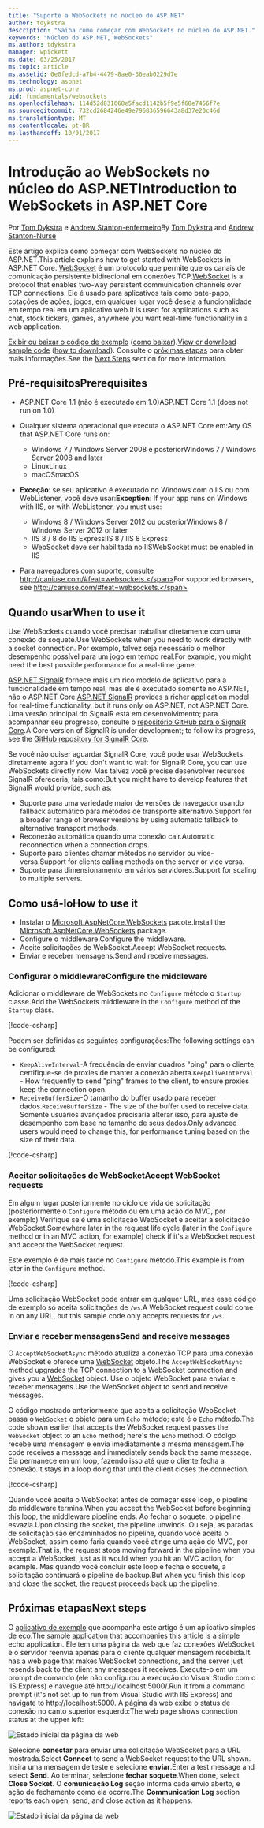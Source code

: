 ```yaml
---
title: "Suporte a WebSockets no núcleo do ASP.NET"
author: tdykstra
description: "Saiba como começar com WebSockets no núcleo do ASP.NET."
keywords: "Núcleo do ASP.NET, WebSockets"
ms.author: tdykstra
manager: wpickett
ms.date: 03/25/2017
ms.topic: article
ms.assetid: 0e0fedcd-a7b4-4479-8ae0-36eab0229d7e
ms.technology: aspnet
ms.prod: aspnet-core
uid: fundamentals/websockets
ms.openlocfilehash: 114d52d831668e5facd1142b5f9e5f68e7456f7e
ms.sourcegitcommit: 732cd2684246e49e796836596643a8d37e20c46d
ms.translationtype: MT
ms.contentlocale: pt-BR
ms.lasthandoff: 10/01/2017
---
```

# <a name="introduction-to-websockets-in-aspnet-core"></a><span data-ttu-id="4c33f-104">Introdução ao WebSockets no núcleo do ASP.NET</span><span class="sxs-lookup"><span data-stu-id="4c33f-104">Introduction to WebSockets in ASP.NET Core</span></span>

<span data-ttu-id="4c33f-105">Por [Tom Dykstra](https://github.com/tdykstra) e [Andrew Stanton-enfermeiro](https://github.com/anurse)</span><span class="sxs-lookup"><span data-stu-id="4c33f-105">By [Tom Dykstra](https://github.com/tdykstra) and [Andrew Stanton-Nurse](https://github.com/anurse)</span></span>

<span data-ttu-id="4c33f-106">Este artigo explica como começar com WebSockets no núcleo do ASP.NET.</span><span class="sxs-lookup"><span data-stu-id="4c33f-106">This article explains how to get started with WebSockets in ASP.NET Core.</span></span> <span data-ttu-id="4c33f-107">[WebSocket](https://wikipedia.org/wiki/WebSocket) é um protocolo que permite que os canais de comunicação persistente bidirecional em conexões TCP.</span><span class="sxs-lookup"><span data-stu-id="4c33f-107">[WebSocket](https://wikipedia.org/wiki/WebSocket) is a protocol that enables two-way persistent communication channels over TCP connections.</span></span> <span data-ttu-id="4c33f-108">Ele é usado para aplicativos tais como bate-papo, cotações de ações, jogos, em qualquer lugar você deseja a funcionalidade em tempo real em um aplicativo web.</span><span class="sxs-lookup"><span data-stu-id="4c33f-108">It is used for applications such as chat, stock tickers, games, anywhere you want real-time functionality in a web application.</span></span>

<span data-ttu-id="4c33f-109">[Exibir ou baixar o código de exemplo](https://github.com/aspnet/Docs/tree/master/aspnetcore/fundamentals/websockets/sample) ([como baixar](xref:tutorials/index#how-to-download-a-sample)).</span><span class="sxs-lookup"><span data-stu-id="4c33f-109">[View or download sample code](https://github.com/aspnet/Docs/tree/master/aspnetcore/fundamentals/websockets/sample) ([how to download](xref:tutorials/index#how-to-download-a-sample)).</span></span> <span data-ttu-id="4c33f-110">Consulte o [próximas etapas](#next-steps) para obter mais informações.</span><span class="sxs-lookup"><span data-stu-id="4c33f-110">See the [Next Steps](#next-steps) section for more information.</span></span>


## <a name="prerequisites"></a><span data-ttu-id="4c33f-111">Pré-requisitos</span><span class="sxs-lookup"><span data-stu-id="4c33f-111">Prerequisites</span></span>

* <span data-ttu-id="4c33f-112">ASP.NET Core 1.1 (não é executado em 1.0)</span><span class="sxs-lookup"><span data-stu-id="4c33f-112">ASP.NET Core 1.1 (does not run on 1.0)</span></span>
* <span data-ttu-id="4c33f-113">Qualquer sistema operacional que executa o ASP.NET Core em:</span><span class="sxs-lookup"><span data-stu-id="4c33f-113">Any OS that ASP.NET Core runs on:</span></span>
  
  * <span data-ttu-id="4c33f-114">Windows 7 / Windows Server 2008 e posterior</span><span class="sxs-lookup"><span data-stu-id="4c33f-114">Windows 7 / Windows Server 2008 and later</span></span>
  * <span data-ttu-id="4c33f-115">Linux</span><span class="sxs-lookup"><span data-stu-id="4c33f-115">Linux</span></span>
  * <span data-ttu-id="4c33f-116">macOS</span><span class="sxs-lookup"><span data-stu-id="4c33f-116">macOS</span></span>

* <span data-ttu-id="4c33f-117">**Exceção**: se seu aplicativo é executado no Windows com o IIS ou com WebListener, você deve usar:</span><span class="sxs-lookup"><span data-stu-id="4c33f-117">**Exception**: If your app runs on Windows with IIS, or with WebListener, you must use:</span></span>

  * <span data-ttu-id="4c33f-118">Windows 8 / Windows Server 2012 ou posterior</span><span class="sxs-lookup"><span data-stu-id="4c33f-118">Windows 8 / Windows Server 2012 or later</span></span>
  * <span data-ttu-id="4c33f-119">IIS 8 / 8 do IIS Express</span><span class="sxs-lookup"><span data-stu-id="4c33f-119">IIS 8 / IIS 8 Express</span></span>
  * <span data-ttu-id="4c33f-120">WebSocket deve ser habilitada no IIS</span><span class="sxs-lookup"><span data-stu-id="4c33f-120">WebSocket must be enabled in IIS</span></span>

* <span data-ttu-id="4c33f-121">Para navegadores com suporte, consulte http://caniuse.com/#feat=websockets.</span><span class="sxs-lookup"><span data-stu-id="4c33f-121">For supported browsers, see http://caniuse.com/#feat=websockets.</span></span>

## <a name="when-to-use-it"></a><span data-ttu-id="4c33f-122">Quando usar</span><span class="sxs-lookup"><span data-stu-id="4c33f-122">When to use it</span></span>

<span data-ttu-id="4c33f-123">Use WebSockets quando você precisar trabalhar diretamente com uma conexão de soquete.</span><span class="sxs-lookup"><span data-stu-id="4c33f-123">Use WebSockets when you need to work directly with a socket connection.</span></span> <span data-ttu-id="4c33f-124">Por exemplo, talvez seja necessário o melhor desempenho possível para um jogo em tempo real.</span><span class="sxs-lookup"><span data-stu-id="4c33f-124">For example, you might need the best possible performance for a real-time game.</span></span>

<span data-ttu-id="4c33f-125">[ASP.NET SignalR](https://docs.microsoft.com/aspnet/signalr/overview/getting-started/introduction-to-signalr) fornece mais um rico modelo de aplicativo para a funcionalidade em tempo real, mas ele é executado somente no ASP.NET, não o ASP.NET Core.</span><span class="sxs-lookup"><span data-stu-id="4c33f-125">[ASP.NET SignalR](https://docs.microsoft.com/aspnet/signalr/overview/getting-started/introduction-to-signalr) provides a richer application model for real-time functionality, but it runs only on ASP.NET, not ASP.NET Core.</span></span> <span data-ttu-id="4c33f-126">Uma versão principal do SignalR está em desenvolvimento; para acompanhar seu progresso, consulte o [repositório GitHub para o SignalR Core](https://github.com/aspnet/SignalR).</span><span class="sxs-lookup"><span data-stu-id="4c33f-126">A Core version of SignalR is under development; to follow its progress, see the [GitHub repository for SignalR Core](https://github.com/aspnet/SignalR).</span></span>

<span data-ttu-id="4c33f-127">Se você não quiser aguardar SignalR Core, você pode usar WebSockets diretamente agora.</span><span class="sxs-lookup"><span data-stu-id="4c33f-127">If you don't want to wait for SignalR Core, you can use WebSockets directly now.</span></span> <span data-ttu-id="4c33f-128">Mas talvez você precise desenvolver recursos SignalR ofereceria, tais como:</span><span class="sxs-lookup"><span data-stu-id="4c33f-128">But you might have to develop features that SignalR would provide, such as:</span></span>

* <span data-ttu-id="4c33f-129">Suporte para uma variedade maior de versões de navegador usando fallback automático para métodos de transporte alternativo.</span><span class="sxs-lookup"><span data-stu-id="4c33f-129">Support for a broader range of browser versions by using automatic fallback to alternative transport methods.</span></span>
* <span data-ttu-id="4c33f-130">Reconexão automática quando uma conexão cair.</span><span class="sxs-lookup"><span data-stu-id="4c33f-130">Automatic reconnection when a connection drops.</span></span>
* <span data-ttu-id="4c33f-131">Suporte para clientes chamar métodos no servidor ou vice-versa.</span><span class="sxs-lookup"><span data-stu-id="4c33f-131">Support for clients calling methods on the server or vice versa.</span></span>
* <span data-ttu-id="4c33f-132">Suporte para dimensionamento em vários servidores.</span><span class="sxs-lookup"><span data-stu-id="4c33f-132">Support for scaling to multiple servers.</span></span>

## <a name="how-to-use-it"></a><span data-ttu-id="4c33f-133">Como usá-lo</span><span class="sxs-lookup"><span data-stu-id="4c33f-133">How to use it</span></span>

* <span data-ttu-id="4c33f-134">Instalar o [Microsoft.AspNetCore.WebSockets](https://www.nuget.org/packages/Microsoft.AspNetCore.WebSockets/) pacote.</span><span class="sxs-lookup"><span data-stu-id="4c33f-134">Install the [Microsoft.AspNetCore.WebSockets](https://www.nuget.org/packages/Microsoft.AspNetCore.WebSockets/) package.</span></span>
* <span data-ttu-id="4c33f-135">Configure o middleware.</span><span class="sxs-lookup"><span data-stu-id="4c33f-135">Configure the middleware.</span></span>
* <span data-ttu-id="4c33f-136">Aceite solicitações de WebSocket.</span><span class="sxs-lookup"><span data-stu-id="4c33f-136">Accept WebSocket requests.</span></span>
* <span data-ttu-id="4c33f-137">Enviar e receber mensagens.</span><span class="sxs-lookup"><span data-stu-id="4c33f-137">Send and receive messages.</span></span>

### <a name="configure-the-middleware"></a><span data-ttu-id="4c33f-138">Configurar o middleware</span><span class="sxs-lookup"><span data-stu-id="4c33f-138">Configure the middleware</span></span>

<span data-ttu-id="4c33f-139">Adicionar o middleware de WebSockets no `Configure` método o `Startup` classe.</span><span class="sxs-lookup"><span data-stu-id="4c33f-139">Add the WebSockets middleware in the `Configure` method of the `Startup` class.</span></span>

[!code-csharp[](websockets/sample/Startup.cs?name=UseWebSockets)]

<span data-ttu-id="4c33f-140">Podem ser definidas as seguintes configurações:</span><span class="sxs-lookup"><span data-stu-id="4c33f-140">The following settings can be configured:</span></span>

* <span data-ttu-id="4c33f-141">`KeepAliveInterval`-A frequência de enviar quadros "ping" para o cliente, certifique-se de proxies de manter a conexão aberta.</span><span class="sxs-lookup"><span data-stu-id="4c33f-141">`KeepAliveInterval` - How frequently to send "ping" frames to the client, to ensure proxies keep the connection open.</span></span>
* <span data-ttu-id="4c33f-142">`ReceiveBufferSize`-O tamanho do buffer usado para receber dados.</span><span class="sxs-lookup"><span data-stu-id="4c33f-142">`ReceiveBufferSize` - The size of the buffer used to receive data.</span></span> <span data-ttu-id="4c33f-143">Somente usuários avançados precisaria alterar isso, para ajuste de desempenho com base no tamanho de seus dados.</span><span class="sxs-lookup"><span data-stu-id="4c33f-143">Only advanced users would need to change this, for performance tuning based on the size of their data.</span></span>

[!code-csharp[](websockets/sample/Startup.cs?name=UseWebSocketsOptions)]

### <a name="accept-websocket-requests"></a><span data-ttu-id="4c33f-144">Aceitar solicitações de WebSocket</span><span class="sxs-lookup"><span data-stu-id="4c33f-144">Accept WebSocket requests</span></span>

<span data-ttu-id="4c33f-145">Em algum lugar posteriormente no ciclo de vida de solicitação (posteriormente o `Configure` método ou em uma ação do MVC, por exemplo) Verifique se é uma solicitação WebSocket e aceitar a solicitação WebSocket.</span><span class="sxs-lookup"><span data-stu-id="4c33f-145">Somewhere later in the request life cycle (later in the `Configure` method or in an MVC action, for example) check if it's a WebSocket request and accept the WebSocket request.</span></span>

<span data-ttu-id="4c33f-146">Este exemplo é de mais tarde no `Configure` método.</span><span class="sxs-lookup"><span data-stu-id="4c33f-146">This example is from later in the `Configure` method.</span></span>

[!code-csharp[](websockets/sample/Startup.cs?name=AcceptWebSocket&highlight=7)]

<span data-ttu-id="4c33f-147">Uma solicitação WebSocket pode entrar em qualquer URL, mas esse código de exemplo só aceita solicitações de `/ws`.</span><span class="sxs-lookup"><span data-stu-id="4c33f-147">A WebSocket request could come in on any URL, but this sample code only accepts requests for `/ws`.</span></span>

### <a name="send-and-receive-messages"></a><span data-ttu-id="4c33f-148">Enviar e receber mensagens</span><span class="sxs-lookup"><span data-stu-id="4c33f-148">Send and receive messages</span></span>

<span data-ttu-id="4c33f-149">O `AcceptWebSocketAsync` método atualiza a conexão TCP para uma conexão WebSocket e oferece uma [WebSocket](https://docs.microsoft.com/dotnet/core/api/system.net.websockets.websocket) objeto.</span><span class="sxs-lookup"><span data-stu-id="4c33f-149">The `AcceptWebSocketAsync` method upgrades the TCP connection to a WebSocket connection and gives you a [WebSocket](https://docs.microsoft.com/dotnet/core/api/system.net.websockets.websocket) object.</span></span> <span data-ttu-id="4c33f-150">Use o objeto WebSocket para enviar e receber mensagens.</span><span class="sxs-lookup"><span data-stu-id="4c33f-150">Use the WebSocket object to send and receive messages.</span></span>

<span data-ttu-id="4c33f-151">O código mostrado anteriormente que aceita a solicitação WebSocket passa o `WebSocket` o objeto para um `Echo` método; este é o `Echo` método.</span><span class="sxs-lookup"><span data-stu-id="4c33f-151">The code shown earlier that accepts the WebSocket request passes the `WebSocket` object to an `Echo` method; here's the `Echo` method.</span></span> <span data-ttu-id="4c33f-152">O código recebe uma mensagem e envia imediatamente a mesma mensagem.</span><span class="sxs-lookup"><span data-stu-id="4c33f-152">The code receives a message and immediately sends back the same message.</span></span> <span data-ttu-id="4c33f-153">Ela permanece em um loop, fazendo isso até que o cliente fecha a conexão.</span><span class="sxs-lookup"><span data-stu-id="4c33f-153">It stays in a loop doing that until the client closes the connection.</span></span> 

[!code-csharp[](websockets/sample/Startup.cs?name=Echo)]

<span data-ttu-id="4c33f-154">Quando você aceita o WebSocket antes de começar esse loop, o pipeline de middleware termina.</span><span class="sxs-lookup"><span data-stu-id="4c33f-154">When you accept the WebSocket before beginning this loop, the middleware pipeline ends.</span></span>  <span data-ttu-id="4c33f-155">Ao fechar o soquete, o pipeline esvazia.</span><span class="sxs-lookup"><span data-stu-id="4c33f-155">Upon closing the socket, the pipeline unwinds.</span></span> <span data-ttu-id="4c33f-156">Ou seja, as paradas de solicitação são encaminhados no pipeline, quando você aceita o WebSocket, assim como faria quando você atinge uma ação do MVC, por exemplo.</span><span class="sxs-lookup"><span data-stu-id="4c33f-156">That is, the request stops moving forward in the pipeline when you accept a WebSocket, just as it would when you hit an MVC action, for example.</span></span>  <span data-ttu-id="4c33f-157">Mas quando você concluir este loop e fecha o soquete, a solicitação continuará o pipeline de backup.</span><span class="sxs-lookup"><span data-stu-id="4c33f-157">But when you finish this loop and close the socket, the request proceeds back up the pipeline.</span></span>

## <a name="next-steps"></a><span data-ttu-id="4c33f-158">Próximas etapas</span><span class="sxs-lookup"><span data-stu-id="4c33f-158">Next steps</span></span>

<span data-ttu-id="4c33f-159">O [aplicativo de exemplo](https://github.com/aspnet/Docs/tree/master/aspnetcore/fundamentals/websockets/sample) que acompanha este artigo é um aplicativo simples de eco.</span><span class="sxs-lookup"><span data-stu-id="4c33f-159">The [sample application](https://github.com/aspnet/Docs/tree/master/aspnetcore/fundamentals/websockets/sample) that accompanies this article is a simple echo application.</span></span> <span data-ttu-id="4c33f-160">Ele tem uma página da web que faz conexões WebSocket e o servidor reenvia apenas para o cliente qualquer mensagem recebida.</span><span class="sxs-lookup"><span data-stu-id="4c33f-160">It has a web page that makes WebSocket connections, and the server just resends back to the client any messages it receives.</span></span> <span data-ttu-id="4c33f-161">Execute-o em um prompt de comando (ele não configurou a execução do Visual Studio com o IIS Express) e navegue até http://localhost:5000/.</span><span class="sxs-lookup"><span data-stu-id="4c33f-161">Run it from a command prompt (it's not set up to run from Visual Studio with IIS Express) and navigate to http://localhost:5000.</span></span> <span data-ttu-id="4c33f-162">A página da web exibe o status de conexão no canto superior esquerdo:</span><span class="sxs-lookup"><span data-stu-id="4c33f-162">The web page shows connection status at the upper left:</span></span>

![Estado inicial da página da web](websockets/_static/start.png)

<span data-ttu-id="4c33f-164">Selecione **conectar** para enviar uma solicitação WebSocket para a URL mostrada.</span><span class="sxs-lookup"><span data-stu-id="4c33f-164">Select **Connect** to send a WebSocket request to the URL shown.</span></span>  <span data-ttu-id="4c33f-165">Insira uma mensagem de teste e selecione **enviar**.</span><span class="sxs-lookup"><span data-stu-id="4c33f-165">Enter a test message and select **Send**.</span></span> <span data-ttu-id="4c33f-166">Ao terminar, selecione **fechar soquete**.</span><span class="sxs-lookup"><span data-stu-id="4c33f-166">When done, select **Close Socket**.</span></span> <span data-ttu-id="4c33f-167">O **comunicação Log** seção informa cada envio aberto, e ação de fechamento como ela ocorre.</span><span class="sxs-lookup"><span data-stu-id="4c33f-167">The **Communication Log** section reports each open, send, and close action as it happens.</span></span>

![Estado inicial da página da web](websockets/_static/end.png)
